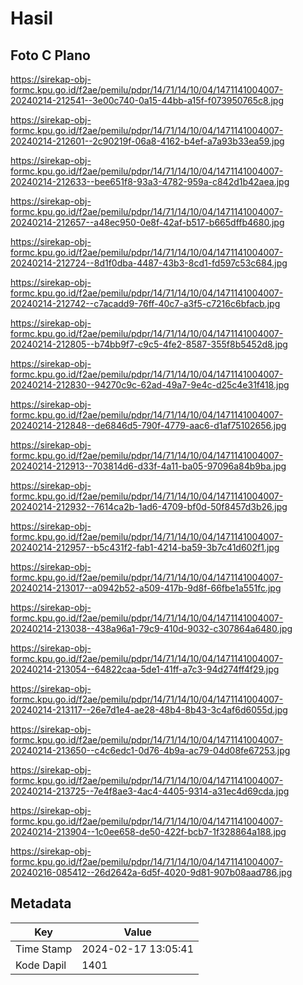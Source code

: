 # Hasil

## Foto C Plano

https://sirekap-obj-formc.kpu.go.id/f2ae/pemilu/pdpr/14/71/14/10/04/1471141004007-20240214-212541--3e00c740-0a15-44bb-a15f-f073950765c8.jpg

https://sirekap-obj-formc.kpu.go.id/f2ae/pemilu/pdpr/14/71/14/10/04/1471141004007-20240214-212601--2c90219f-06a8-4162-b4ef-a7a93b33ea59.jpg

https://sirekap-obj-formc.kpu.go.id/f2ae/pemilu/pdpr/14/71/14/10/04/1471141004007-20240214-212633--bee651f8-93a3-4782-959a-c842d1b42aea.jpg

https://sirekap-obj-formc.kpu.go.id/f2ae/pemilu/pdpr/14/71/14/10/04/1471141004007-20240214-212657--a48ec950-0e8f-42af-b517-b665dffb4680.jpg

https://sirekap-obj-formc.kpu.go.id/f2ae/pemilu/pdpr/14/71/14/10/04/1471141004007-20240214-212724--8d1f0dba-4487-43b3-8cd1-fd597c53c684.jpg

https://sirekap-obj-formc.kpu.go.id/f2ae/pemilu/pdpr/14/71/14/10/04/1471141004007-20240214-212742--c7acadd9-76ff-40c7-a3f5-c7216c6bfacb.jpg

https://sirekap-obj-formc.kpu.go.id/f2ae/pemilu/pdpr/14/71/14/10/04/1471141004007-20240214-212805--b74bb9f7-c9c5-4fe2-8587-355f8b5452d8.jpg

https://sirekap-obj-formc.kpu.go.id/f2ae/pemilu/pdpr/14/71/14/10/04/1471141004007-20240214-212830--94270c9c-62ad-49a7-9e4c-d25c4e31f418.jpg

https://sirekap-obj-formc.kpu.go.id/f2ae/pemilu/pdpr/14/71/14/10/04/1471141004007-20240214-212848--de6846d5-790f-4779-aac6-d1af75102656.jpg

https://sirekap-obj-formc.kpu.go.id/f2ae/pemilu/pdpr/14/71/14/10/04/1471141004007-20240214-212913--703814d6-d33f-4a11-ba05-97096a84b9ba.jpg

https://sirekap-obj-formc.kpu.go.id/f2ae/pemilu/pdpr/14/71/14/10/04/1471141004007-20240214-212932--7614ca2b-1ad6-4709-bf0d-50f8457d3b26.jpg

https://sirekap-obj-formc.kpu.go.id/f2ae/pemilu/pdpr/14/71/14/10/04/1471141004007-20240214-212957--b5c431f2-fab1-4214-ba59-3b7c41d602f1.jpg

https://sirekap-obj-formc.kpu.go.id/f2ae/pemilu/pdpr/14/71/14/10/04/1471141004007-20240214-213017--a0942b52-a509-417b-9d8f-66fbe1a551fc.jpg

https://sirekap-obj-formc.kpu.go.id/f2ae/pemilu/pdpr/14/71/14/10/04/1471141004007-20240214-213038--438a96a1-79c9-410d-9032-c307864a6480.jpg

https://sirekap-obj-formc.kpu.go.id/f2ae/pemilu/pdpr/14/71/14/10/04/1471141004007-20240214-213054--64822caa-5de1-41ff-a7c3-94d274ff4f29.jpg

https://sirekap-obj-formc.kpu.go.id/f2ae/pemilu/pdpr/14/71/14/10/04/1471141004007-20240214-213117--26e7d1e4-ae28-48b4-8b43-3c4af6d6055d.jpg

https://sirekap-obj-formc.kpu.go.id/f2ae/pemilu/pdpr/14/71/14/10/04/1471141004007-20240214-213650--c4c6edc1-0d76-4b9a-ac79-04d08fe67253.jpg

https://sirekap-obj-formc.kpu.go.id/f2ae/pemilu/pdpr/14/71/14/10/04/1471141004007-20240214-213725--7e4f8ae3-4ac4-4405-9314-a31ec4d69cda.jpg

https://sirekap-obj-formc.kpu.go.id/f2ae/pemilu/pdpr/14/71/14/10/04/1471141004007-20240214-213904--1c0ee658-de50-422f-bcb7-1f328864a188.jpg

https://sirekap-obj-formc.kpu.go.id/f2ae/pemilu/pdpr/14/71/14/10/04/1471141004007-20240216-085412--26d2642a-6d5f-4020-9d81-907b08aad786.jpg


## Metadata

| Key        | Value               |
| ---------- | ------------------- |
| Time Stamp | 2024-02-17 13:05:41 |
| Kode Dapil | 1401                |



